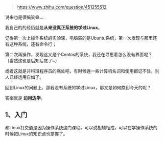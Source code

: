 > https://www.zhihu.com/question/451255512

说来也是很搞笑😅....

我自己的的经历就是**从来没真正系统的学过Linux**。

记得第一次上操作系统的实验课，电脑装的是Ubuntu系统，第一次发现与那里还有这种系统，还有命令行；

第二次再操作，发现这又是个Centos的系统，我还在寻思着怎么没有界面呢？（当然这也是后知后觉了~）



或者这就是非科班程序员的痛处吧，有时候连一些计算机名词和使用都记不住，别人已经运用自如了。



回到Linux的问题上，那我没有系统的学过Linux，那又是如何熬到今天的呢？

答案就是 **边用边学**。



## 1、入门

和Linux打交道是因为操作系统这门课程，可以说相辅相成，可以在学操作系统的时候把Linux的知识点也掌握了。

